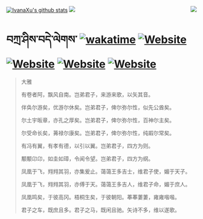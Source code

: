 [![IvanaXu's github stats](https://github-readme-stats.vercel.app/api?username=IvanaXu&theme=codeSTACKr)](https://github.com/anuraghazra/github-readme-stats)
<img align="right" src="https://github-readme-stats.vercel.app/api/top-langs/?username=IvanaXu&langs_count=8&theme=codeSTACKr" />
<img src="https://github-readme-stats.vercel.app/api/wakatime?username=IvanaXu&layout=compact&langs_count=8&theme=codeSTACKr&custom_title=Programming&nbsp;Times&nbsp;(Since&nbsp;Jul.29.2021)&range=all_time" />
# བཀྲ་ཤིས་བདེ་ལེགས་	[![wakatime](https://wakatime.com/badge/user/5043ee4a-e361-4607-9d47-d557f2005d05.svg)](https://wakatime.com/@5043ee4a-e361-4607-9d47-d557f2005d05)	[![Website](https://img.shields.io/website?label=tianchi&up_color=orange&up_message=IvanaXu&url=https%3A%2F%2Fshields.io)](https://tianchi.aliyun.com/home/science/scienceDetail?userId=1095279182618)	[![Website](https://img.shields.io/website?label=yuque&up_color=green&up_message=IvanaXu&url=https%3A%2F%2Fshields.io)](https://www.yuque.com/ivanaxu)	[![Website](https://img.shields.io/website?label=leetcode&up_color=yellow&up_message=IvanaXu&url=https%3A%2F%2Fshields.io)](https://leetcode.cn/u/ivanaxu)	[![Website](https://img.shields.io/website?label=aistudio&up_color=violet&up_message=IvanaXu&url=https%3A%2F%2Fshields.io)](https://aistudio.baidu.com/aistudio/personalcenter/thirdview/979775)
> 大雅
> 
> 有卷者阿，飘风自南。岂弟君子，来游来歌，以矢其音。
> 
> 伴奂尔游矣，优游尔休矣。岂弟君子，俾尔弥尔性，似先公酋矣。
> 
> 尔土宇昄章，亦孔之厚矣。岂弟君子，俾尔弥尔性，百神尔主矣。
> 
> 尔受命长矣，茀禄尔康矣。岂弟君子，俾尔弥尔性，纯嘏尔常矣。
> 
> 有冯有翼，有孝有德，以引以翼。岂弟君子，四方为则。
> 
> 颙颙卬卬，如圭如璋，令闻令望。岂弟君子，四方为纲。
> 
> 凤凰于飞，翙翙其羽，亦集爰止。蔼蔼王多吉士，维君子使，媚于天子。
> 
> 凤凰于飞，翙翙其羽，亦傅于天。蔼蔼王多吉人，维君子命，媚于庶人。
> 
> 凤凰鸣矣，于彼高冈。梧桐生矣，于彼朝阳。菶菶萋萋，雍雍喈喈。
> 
> 君子之车，既庶且多。君子之马，既闲且驰。矢诗不多，维以遂歌。
>

